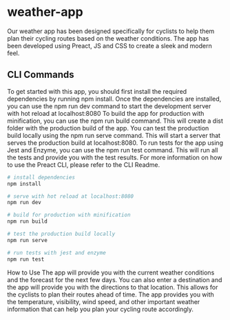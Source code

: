 # weather-app
Our weather app has been designed specifically for cyclists to help them plan their cycling routes based on the weather conditions. The app has been developed using Preact, JS and CSS to create a sleek and modern feel.

## CLI Commands
To get started with this app, you should first install the required dependencies by running npm install. Once the dependencies are installed, you can use the npm run dev command to start the development server with hot reload at localhost:8080
To build the app for production with minification, you can use the npm run build command. This will create a dist folder with the production build of the app.
You can test the production build locally using the npm run serve command. This will start a server that serves the production build at localhost:8080.
To run tests for the app using Jest and Enzyme, you can use the npm run test command. This will run all the tests and provide you with the test results.
For more information on how to use the Preact CLI, please refer to the CLI Readme.

```bash
# install dependencies
npm install

# serve with hot reload at localhost:8080
npm run dev

# build for production with minification
npm run build

# test the production build locally
npm run serve

# run tests with jest and enzyme
npm run test
```

How to Use
The app will provide you with the current weather conditions and the forecast for the next few days.
You can also enter a destination and the app will provide you with the directions to that location. This allows for the cyclists to plan their routes ahead of time. The app provides you with the temperature, visibility, wind speed, and other important weather information that can help you plan your cycling route accordingly.
